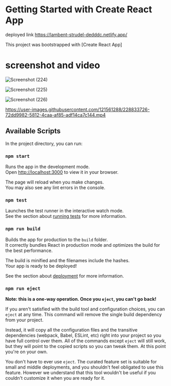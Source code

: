 # Getting Started with Create React App

deployed link
https://lambent-strudel-dedddc.netlify.app/

This project was bootstrapped with [Create React App]
# screenshot and video

![Screenshot (224)](https://user-images.githubusercontent.com/121561288/228832471-7644257c-a9b9-41f8-a34a-1b8925558f19.png)

![Screenshot (225)](https://user-images.githubusercontent.com/121561288/228834404-db52bfe5-cc77-47cb-920f-817cb1aba394.png)


![Screenshot (226)](https://user-images.githubusercontent.com/121561288/228832647-6f71c60a-f9a4-4ddc-ab3f-64dabe8e26b3.png)


https://user-images.githubusercontent.com/121561288/228833726-72dd9982-5812-4caa-af85-adf14ca7c144.mp4

## Available Scripts

In the project directory, you can run:

### `npm start`

Runs the app in the development mode.\
Open [http://localhost:3000](http://localhost:3000) to view it in your browser.

The page will reload when you make changes.\
You may also see any lint errors in the console.

### `npm test`

Launches the test runner in the interactive watch mode.\
See the section about [running tests](https://facebook.github.io/create-react-app/docs/running-tests) for more information.

### `npm run build`

Builds the app for production to the `build` folder.\
It correctly bundles React in production mode and optimizes the build for the best performance.

The build is minified and the filenames include the hashes.\
Your app is ready to be deployed!

See the section about [deployment](https://facebook.github.io/create-react-app/docs/deployment) for more information.

### `npm run eject`

**Note: this is a one-way operation. Once you `eject`, you can't go back!**

If you aren't satisfied with the build tool and configuration choices, you can `eject` at any time. This command will remove the single build dependency from your project.

Instead, it will copy all the configuration files and the transitive dependencies (webpack, Babel, ESLint, etc) right into your project so you have full control over them. All of the commands except `eject` will still work, but they will point to the copied scripts so you can tweak them. At this point you're on your own.

You don't have to ever use `eject`. The curated feature set is suitable for small and middle deployments, and you shouldn't feel obligated to use this feature. However we understand that this tool wouldn't be useful if you couldn't customize it when you are ready for it.

